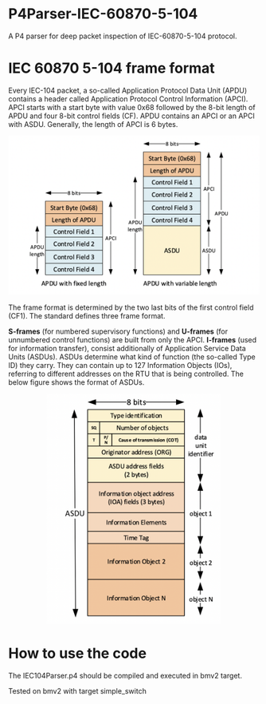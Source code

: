 # P4Parser-IEC-60870-5-104
A P4 parser for deep packet inspection of IEC-60870-5-104 protocol.

# IEC 60870 5-104 frame format
Every IEC-104 packet, a so-called Application Protocol Data Unit (APDU) contains a header called Application Protocol Control Information (APCI). APCI starts with a start byte with value 0x68 followed by the 8-bit length of APDU and four 8-bit control fields
(CF). APDU contains an APCI or an APCI with ASDU. Generally, the length of APCI is 6
bytes.
<p align="center">
<img src="https://github.com/mandanaGh/P4Parser-IEC-60870-5-104/blob/main/images/Screenshot%202021-09-08%20at%2013.40.38.png" width="600"></p>
The frame format is determined by the two last bits of the first control field (CF1). The standard defines three frame format. 

<b>S-frames</b> (for numbered supervisory functions) and <b>U-frames</b> (for unnumbered control functions) are built from only the APCI. <b>I-frames</b> (used for information transfer), consist additionally of Application Service Data Units (ASDUs). ASDUs determine what kind of function (the so-called Type ID) they carry. They can contain up to 127 Information Objects (IOs), referring to different addresses on the RTU that is being controlled. The below figure shows the format of ASDUs.
<p align="center">
<img src="https://github.com/mandanaGh/P4Parser-IEC-60870-5-104/blob/main/images/Screenshot%202021-09-08%20at%2014.04.08.png" width="350"></p>

# How to use the code
The IEC104Parser.p4 should be compiled and executed in bmv2 target.

Tested on bmv2 with target simple_switch
